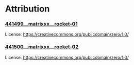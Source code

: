# Attribution

### [441499\_\_matrixxx\_\_rocket-01](https://freesound.org/people/MATRIXXX_/sounds/441499/)

License: https://creativecommons.org/publicdomain/zero/1.0/

### [441500\_\_matrixxx\_\_rocket-02](https://freesound.org/people/MATRIXXX_/sounds/441500/)

License: https://creativecommons.org/publicdomain/zero/1.0/

